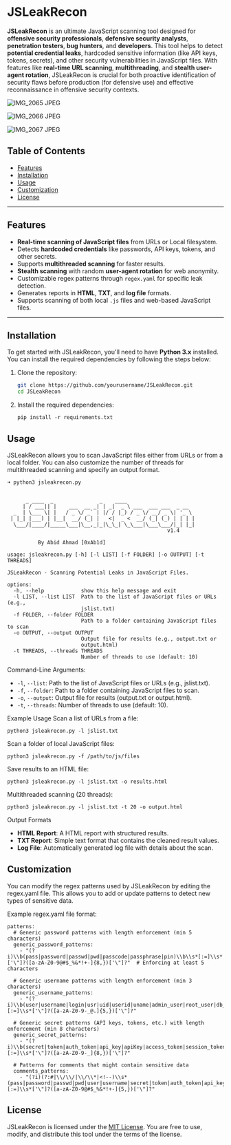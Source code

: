 # **JSLeakRecon** 

**JSLeakRecon** is an ultimate JavaScript scanning tool designed for **offensive security professionals**, **defensive security analysts**, **penetration testers**, **bug hunters**, and **developers**. This tool helps to detect **potential credential leaks**, hardcoded sensitive information (like API keys, tokens, secrets), and other security vulnerabilities in JavaScript files. With features like **real-time URL scanning**, **multithreading**, and **stealth user-agent rotation**, JSLeakRecon is crucial for both proactive identification of security flaws before production (for defensive use) and effective reconnaissance in offensive security contexts.

![IMG_2065 JPEG](https://github.com/user-attachments/assets/9aab6b2d-8e0d-4e55-99da-8513dfc05e23)

![IMG_2066 JPEG](https://github.com/user-attachments/assets/0e5ee960-66d9-4823-9a94-34ed6b6d5417)

![IMG_2067 JPEG](https://github.com/user-attachments/assets/83db0610-b153-4c91-b2dc-5c68f046db5b)


## **Table of Contents**
- [Features](#features)
- [Installation](#installation)
- [Usage](#usage)
- [Customization](#customization)
- [License](#license)

---

## **Features**
- **Real-time scanning of JavaScript files** from URLs or Local filesystem.
- Detects **hardcoded credentials** like passwords, API keys, tokens, and other secrets.
- Supports **multithreaded scanning** for faster results.
- **Stealth scanning** with random **user-agent rotation** for web anonymity.
- Customizable regex patterns through `regex.yaml` for specific leak detection.
- Generates reports in **HTML**, **TXT**, and **log file** formats.
- Supports scanning of both local `.js` files and web-based JavaScript files.

---

## **Installation**

To get started with JSLeakRecon, you'll need to have **Python 3.x** installed. You can install the required dependencies by following the steps below:

1. Clone the repository:
   ```bash
   git clone https://github.com/yourusername/JSLeakRecon.git
   cd JSLeakRecon
   ```


2. Install the required dependencies:
   ```
   pip install -r requirements.txt
   ```

## **Usage**
JSLeakRecon allows you to scan JavaScript files either from URLs or from a local folder. You can also customize the number of threads for multithreaded scanning and specify an output format.

```
➜ python3 jsleakrecon.py


      _ ____  _               _    ____
     | / ___|| |    ___  __ _| | _|  _ \ ___  ___ ___  _ __
  _  | \___ \| |   / _ \/ _` | |/ / |_) / _ \/ __/ _ \| '_ \
 | |_| |___) | |__|  __/ (_| |   <|  _ <  __/ (_| (_) | | | |
  \___/|____/|_____\___|\__,_|_|\_\_| \_\___|\___\___/|_| |_|
                                                    v1.4

          By Abid Ahmad [0xAb1d]

usage: jsleakrecon.py [-h] [-l LIST] [-f FOLDER] [-o OUTPUT] [-t THREADS]

JSLeakRecon - Scanning Potential Leaks in JavaScript Files.

options:
  -h, --help            show this help message and exit
  -l LIST, --list LIST  Path to the list of JavaScript files or URLs (e.g.,
                        jslist.txt)
  -f FOLDER, --folder FOLDER
                        Path to a folder containing JavaScript files to scan
  -o OUTPUT, --output OUTPUT
                        Output file for results (e.g., output.txt or
                        output.html)
  -t THREADS, --threads THREADS
                        Number of threads to use (default: 10)

```

Command-Line Arguments:
- `-l`, `--list`: Path to the list of JavaScript files or URLs (e.g., jslist.txt).
- `-f`, `--folder`: Path to a folder containing JavaScript files to scan.
- `-o`, `--output`: Output file for results (output.txt or output.html).
- `-t`, `--threads`: Number of threads to use (default: 10).

Example Usage
Scan a list of URLs from a file:
```
python3 jsleakrecon.py -l jslist.txt
```

Scan a folder of local JavaScript files:
```
python3 jsleakrecon.py -f /path/to/js/files
```

Save results to an HTML file:
```
python3 jsleakrecon.py -l jslist.txt -o results.html
```

Multithreaded scanning (20 threads):
```
python3 jsleakrecon.py -l jslist.txt -t 20 -o output.html
```

Output Formats
- **HTML Report**: A HTML report with structured results.
- **TXT Report**: Simple text format that contains the cleaned result values.
- **Log File**: Automatically generated log file with details about the scan.

## **Customization**
You can modify the regex patterns used by JSLeakRecon by editing the regex.yaml file. This allows you to add or update patterns to detect new types of sensitive data.

Example regex.yaml file format:
```
patterns:
  # Generic password patterns with length enforcement (min 5 characters)
  generic_password_patterns:
    - "(?i)\\b(pass|password|passwd|pwd|passcode|passphrase|pin)\\b\\s*[:=]\\s*['\"]?([a-zA-Z0-9@#$_%&*!+-]{8,})['\"]?"  # Enforcing at least 5 characters

  # Generic username patterns with length enforcement (min 3 characters)
  generic_username_patterns:
    - "(?i)\\b(user|username|login|usr|uid|userid|uname|admin_user|root_user|db_user|email)\\b\\s*[:=]\\s*['\"]?([a-zA-Z0-9-_@.]{5,})['\"]?"

  # Generic secret patterns (API keys, tokens, etc.) with length enforcement (min 8 characters)
  generic_secret_patterns:
    - "(?i)\\b(secret|token|auth_token|api_key|apiKey|access_token|session_token|jwt_token|encryption_key|ssh_key|crypt_key|access_key)\\b\\s*[:=]\\s*['\"]?([a-zA-Z0-9-_]{8,})['\"]?"

  # Patterns for comments that might contain sensitive data
  comments_patterns:
    - "(?i)(?:#|\\/\\/|\\/\\*|<!--)\\s*(pass|password|passwd|pwd|user|username|secret|token|auth_token|api_key|apiKey|access_key)\\s*[:=]\\s*['\"]?([a-zA-Z0-9@#$_%&*!+-]{5,})['\"]?"

```

## **License**
JSLeakRecon is licensed under the [MIT License](https://github.com/0xAb1d/JSLeakRecon/blob/main/LICENSE). You are free to use, modify, and distribute this tool under the terms of the license.


